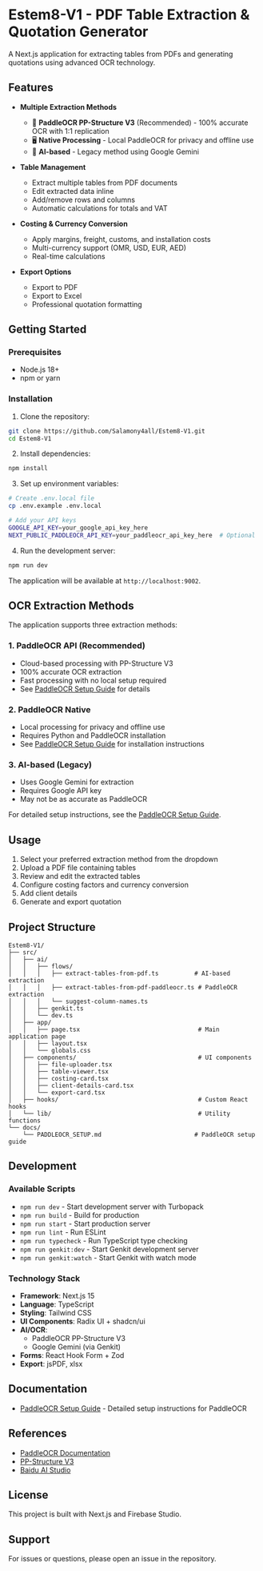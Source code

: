 # Estem8-V1 - PDF Table Extraction & Quotation Generator

A Next.js application for extracting tables from PDFs and generating quotations using advanced OCR technology.

## Features

- **Multiple Extraction Methods**
  - 🎯 **PaddleOCR PP-Structure V3** (Recommended) - 100% accurate OCR with 1:1 replication
  - 🖥️ **Native Processing** - Local PaddleOCR for privacy and offline use
  - 🤖 **AI-based** - Legacy method using Google Gemini

- **Table Management**
  - Extract multiple tables from PDF documents
  - Edit extracted data inline
  - Add/remove rows and columns
  - Automatic calculations for totals and VAT

- **Costing & Currency Conversion**
  - Apply margins, freight, customs, and installation costs
  - Multi-currency support (OMR, USD, EUR, AED)
  - Real-time calculations

- **Export Options**
  - Export to PDF
  - Export to Excel
  - Professional quotation formatting

## Getting Started

### Prerequisites

- Node.js 18+ 
- npm or yarn

### Installation

1. Clone the repository:
```bash
git clone https://github.com/Salamony4all/Estem8-V1.git
cd Estem8-V1
```

2. Install dependencies:
```bash
npm install
```

3. Set up environment variables:
```bash
# Create .env.local file
cp .env.example .env.local

# Add your API keys
GOOGLE_API_KEY=your_google_api_key_here
NEXT_PUBLIC_PADDLEOCR_API_KEY=your_paddleocr_api_key_here  # Optional
```

4. Run the development server:
```bash
npm run dev
```

The application will be available at `http://localhost:9002`.

## OCR Extraction Methods

The application supports three extraction methods:

### 1. PaddleOCR API (Recommended)
- Cloud-based processing with PP-Structure V3
- 100% accurate OCR extraction
- Fast processing with no local setup required
- See [PaddleOCR Setup Guide](docs/PADDLEOCR_SETUP.md) for details

### 2. PaddleOCR Native
- Local processing for privacy and offline use
- Requires Python and PaddleOCR installation
- See [PaddleOCR Setup Guide](docs/PADDLEOCR_SETUP.md) for installation instructions

### 3. AI-based (Legacy)
- Uses Google Gemini for extraction
- Requires Google API key
- May not be as accurate as PaddleOCR

For detailed setup instructions, see the [PaddleOCR Setup Guide](docs/PADDLEOCR_SETUP.md).

## Usage

1. Select your preferred extraction method from the dropdown
2. Upload a PDF file containing tables
3. Review and edit the extracted tables
4. Configure costing factors and currency conversion
5. Add client details
6. Generate and export quotation

## Project Structure

```
Estem8-V1/
├── src/
│   ├── ai/
│   │   ├── flows/
│   │   │   ├── extract-tables-from-pdf.ts          # AI-based extraction
│   │   │   ├── extract-tables-from-pdf-paddleocr.ts # PaddleOCR extraction
│   │   │   └── suggest-column-names.ts
│   │   ├── genkit.ts
│   │   └── dev.ts
│   ├── app/
│   │   ├── page.tsx                                 # Main application page
│   │   ├── layout.tsx
│   │   └── globals.css
│   ├── components/                                  # UI components
│   │   ├── file-uploader.tsx
│   │   ├── table-viewer.tsx
│   │   ├── costing-card.tsx
│   │   ├── client-details-card.tsx
│   │   └── export-card.tsx
│   ├── hooks/                                       # Custom React hooks
│   └── lib/                                         # Utility functions
└── docs/
    └── PADDLEOCR_SETUP.md                          # PaddleOCR setup guide
```

## Development

### Available Scripts

- `npm run dev` - Start development server with Turbopack
- `npm run build` - Build for production
- `npm run start` - Start production server
- `npm run lint` - Run ESLint
- `npm run typecheck` - Run TypeScript type checking
- `npm run genkit:dev` - Start Genkit development server
- `npm run genkit:watch` - Start Genkit with watch mode

### Technology Stack

- **Framework**: Next.js 15
- **Language**: TypeScript
- **Styling**: Tailwind CSS
- **UI Components**: Radix UI + shadcn/ui
- **AI/OCR**: 
  - PaddleOCR PP-Structure V3
  - Google Gemini (via Genkit)
- **Forms**: React Hook Form + Zod
- **Export**: jsPDF, xlsx

## Documentation

- [PaddleOCR Setup Guide](docs/PADDLEOCR_SETUP.md) - Detailed setup instructions for PaddleOCR

## References

- [PaddleOCR Documentation](https://github.com/PaddlePaddle/PaddleOCR)
- [PP-Structure V3](https://www.paddleocr.ai/latest/en/version3.x/pipeline_usage/PP-StructureV3.html)
- [Baidu AI Studio](https://aistudio.baidu.com/community/app/518494/webUI)

## License

This project is built with Next.js and Firebase Studio.

## Support

For issues or questions, please open an issue in the repository.
